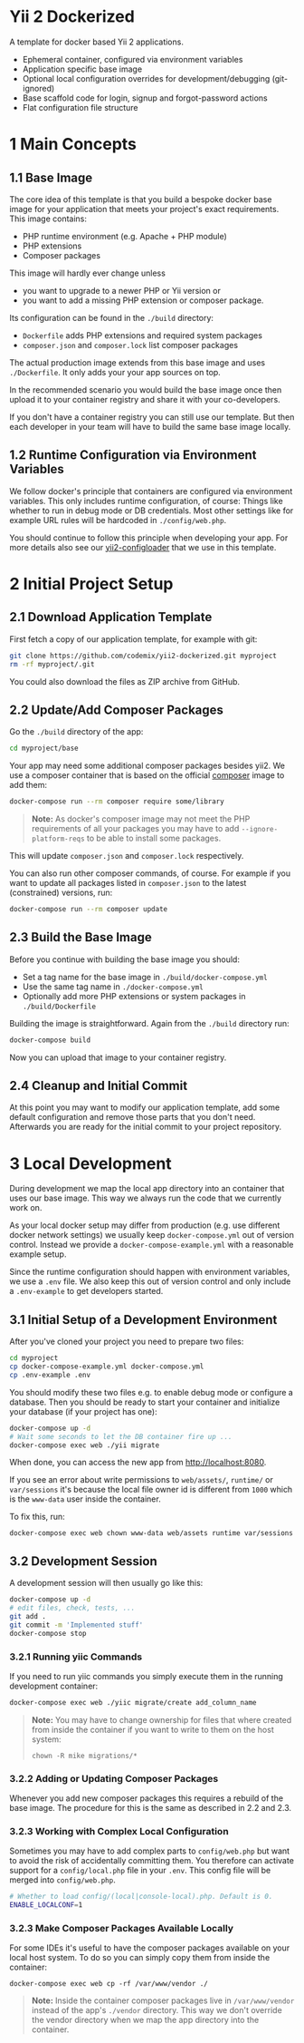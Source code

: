 Yii 2 Dockerized
================

A template for docker based Yii 2 applications.

 * Ephemeral container, configured via environment variables
 * Application specific base image
 * Optional local configuration overrides for development/debugging (git-ignored)
 * Base scaffold code for login, signup and forgot-password actions
 * Flat configuration file structure

# 1 Main Concepts

## 1.1 Base Image

The core idea of this template is that you build a bespoke docker base image
for your application that meets your project's exact requirements. This image
contains:

 * PHP runtime environment (e.g. Apache + PHP module)
 * PHP extensions
 * Composer packages

This image will hardly ever change unless

 * you want to upgrade to a newer PHP or Yii version or
 * you want to add a missing PHP extension or composer package.

Its configuration can be found in the `./build` directory:

 * `Dockerfile` adds PHP extensions and required system packages
 * `composer.json` and `composer.lock` list composer packages

The actual production image extends from this base image and uses `./Dockerfile`.
It only adds your your app sources on top.

In the recommended scenario you would build the base image once then upload
it to your container registry and share it with your co-developers.

If you don't have a container registry you can still use our template. But then
each developer in your team will have to build the same base image locally.

## 1.2 Runtime Configuration via Environment Variables

We follow docker's principle that containers are configured via environment
variables. This only includes runtime configuration, of course: Things like
whether to run in debug mode or DB credentials. Most other settings like for
example URL rules will be hardcoded in `./config/web.php`.

You should continue to follow this principle when developing your app. For
more details also see our
[yii2-configloader](https://github.com/codemix/yii2-configloader) that we use
in this template.


# 2 Initial Project Setup

## 2.1 Download Application Template

First fetch a copy of our application template, for example with git:

```sh
git clone https://github.com/codemix/yii2-dockerized.git myproject
rm -rf myproject/.git
```

You could also download the files as ZIP archive from GitHub.

## 2.2 Update/Add Composer Packages

Go the `./build` directory of the app:

```sh
cd myproject/base
```

Your app may need some additional composer packages besides yii2. We use a
composer container that is based on the official
[composer](https://hub.docker.com/r/library/composer/) image to add them:


```sh
docker-compose run --rm composer require some/library
```

> **Note:** As docker's composer image may not meet the PHP requirements of all
> your packages you may have to add `--ignore-platform-reqs` to be able to
> install some packages.

This will update `composer.json` and `composer.lock` respectively.

You can also run other composer commands, of course. For example if you want to
update all packages listed in `composer.json` to the latest (constrained)
versions, run:

```sh
docker-compose run --rm composer update
```

## 2.3 Build the Base Image

Before you continue with building the base image you should:

 * Set a tag name for the base image in `./build/docker-compose.yml`
 * Use the same tag name in `./docker-compose.yml`
 * Optionally add more PHP extensions or system packages in `./build/Dockerfile`

Building the image is straightforward. Again from the `./build` directory run:

```sh
docker-compose build
```

Now you can upload that image to your container registry.

## 2.4 Cleanup and Initial Commit

At this point you may want to modify our application template, add some default
configuration and remove those parts that you don't need. Afterwards you are
ready for the initial commit to your project repository.


# 3 Local Development

During development we map the local app directory into an container that uses
our base image. This way we always run the code that we currently work on.

As your local docker setup may differ from production (e.g. use different
docker network settings) we usually keep `docker-compose.yml` out of version
control. Instead we provide a `docker-compose-example.yml` with a reasonable
example setup.

Since the runtime configuration should happen with environment variables, we
use a `.env` file. We also keep this out of version control and only include a
`.env-example` to get developers started.

## 3.1 Initial Setup of a Development Environment

After you've cloned your project you need to prepare two files:

```sh
cd myproject
cp docker-compose-example.yml docker-compose.yml
cp .env-example .env
```

You should modify these two files e.g. to enable debug mode or configure a
database. Then you should be ready to start your container and initialize
your database (if your project has one):

```sh
docker-compose up -d
# Wait some seconds to let the DB container fire up ...
docker-compose exec web ./yii migrate
```

When done, you can access the new app from
[http://localhost:8080](http://localhost:8080).

If you see an error about write permissions to `web/assets/`, `runtime/` or
`var/sessions` it's because the local file owner id is different from `1000`
which is the `www-data` user inside the container.

To fix this, run:

```
docker-compose exec web chown www-data web/assets runtime var/sessions
```

## 3.2 Development Session

A development session will then usually go like this:

```sh
docker-compose up -d
# edit files, check, tests, ...
git add .
git commit -m 'Implemented stuff'
docker-compose stop
```

### 3.2.1 Running yiic Commands

If you need to run yiic commands you simply execute them in the running
development container:

```sh
docker-compose exec web ./yiic migrate/create add_column_name
```

> **Note:** You may have to change ownership for files that where created from
> inside the container if you want to write to them on the host system:
>
>     chown -R mike migrations/*
>

### 3.2.2 Adding or Updating Composer Packages

Whenever you add new composer packages this requires a rebuild of the base
image. The procedure for this is the same as described in 2.2 and 2.3.

### 3.2.3 Working with Complex Local Configuration

Sometimes you may have to add complex parts to `config/web.php` but want
to avoid the risk of accidentally committing them. You therefore can activate
support for a `config/local.php` file in your `.env`. This config file will
be merged into `config/web.php`.

```sh
# Whether to load config/(local|console-local).php. Default is 0.
ENABLE_LOCALCONF=1
```

### 3.2.3 Make Composer Packages Available Locally

For some IDEs it's useful to have the composer packages available on your local
host system. To do so you can simply copy them from inside the container:

```
docker-compose exec web cp -rf /var/www/vendor ./
```

> **Note:** Inside the container composer packages live in `/var/www/vendor`
> instead of the app's `./vendor` directory. This way we don't override the
> vendor directory when we map the app directory into the container.
